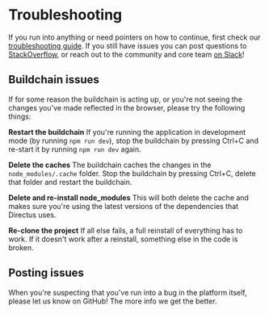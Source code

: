 # Troubleshooting

If you run into anything or need pointers on how to continue, first check our [troubleshooting guide](./troubleshooting.md). If you still have issues you can post questions to [StackOverflow](https://stackoverflow.com/questions/tagged/directus), or reach out to the community and core team [on Slack](https://slack.getdirectus.com)!

## Buildchain issues

If for some reason the buildchain is acting up, or you're not seeing the changes you've made reflected in the browser, please try the following things:

**Restart the buildchain**
If you're running the application in development mode (by running `npm run dev`), stop the buildchain by pressing Ctrl+C and re-start it by running `npm run dev` again.

**Delete the caches**
The buildchain caches the changes in the `node_modules/.cache` folder. Stop the buildchain by pressing Ctrl+C, delete that folder and restart the buildchain.

**Delete and re-install node_modules**
This will both delete the cache and makes sure you're using the latest versions of the dependencies that Directus uses.

**Re-clone the project**
If all else fails, a full reinstall of everything has to work. If it doesn't work after a reinstall, something else in the code is broken.

## Posting issues

When you're suspecting that you've run into a bug in the platform itself, please let us know on GitHub! The more info we get the better.